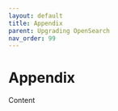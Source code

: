 ```yaml
---
layout: default
title: Appendix
parent: Upgrading OpenSearch
nav_order: 99
---
```


# Appendix

Content